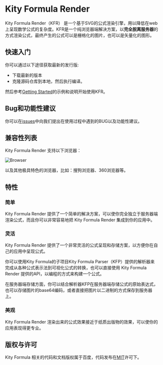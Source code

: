# Kity Formula Render

Kity Formula Render（KFR） 是一个基于SVG的公式渲染引擎，用以降低在web上呈现数学公式的复杂度。KFR是一个纯浏览器端解决方案，以**完全脱离服务器**的方式渲染公式，最终产生的公式可以是栅格化的图片，也可以是矢量化的图形。


## 快速入门
你可以通过以下途径获取最新的发行版:

- 下载最新的版本
- 克隆源码仓库到本地，然后执行编译。

然后参考[Getting Started](http://fex-team.github.io/kityformula/getting-started.html)的示例和说明开始使用KFR。

## Bug和功能性建议
你可以在[issues](https://github.com/fex-team/kityformula/issues)中向我们提出在使用过程中遇到的BUG以及功能性建议。

## 兼容性列表
Kity Formula Render 支持以下浏览器：

![Browser](http://fex-team.github.io/kityformula/assets/images/browser.png) 

以及其他极具特色的浏览器，比如：搜狗浏览器、360浏览器等。


## 特性

### 简单

Kity Formula Render 提供了一个简单的解决方案，可以使你完全独立于服务器端渲染公式，而且你可以非常容易地把 Kity Formula Render 集成到你的应用中。

### 灵活

Kity Formula Render 提供了一个非常灵活的公式呈现和存储方案，以方便你在自己的应用中呈现公式。

你可以使用Kity Formula的子项目Kity Formula Parser（KFP）提供的解析器来完成从各种公式表示法到可视化公式的转换，也可以直接使用 Kity Formula Render 提供的API，以编程的方式来构建一个公式。

在服务器端存储方面，你可以结合解析器KFP在服务器端存储公式的原始表达式，也可以存储图片的base64编码，或者直接把图片以二进制的方式保存到服务器上。


### 美观

Kity Formula Render 渲染出来的公式效果接近于纸质出版物的效果，可以使你的应用表现得更专业。

## 版权与许可
Kity Formula 相关的代码和文档版权属于百度，代码发布在[MIT](https://github.com/fex-team/kityformula/blob/master/LICENSE.md)许可下。